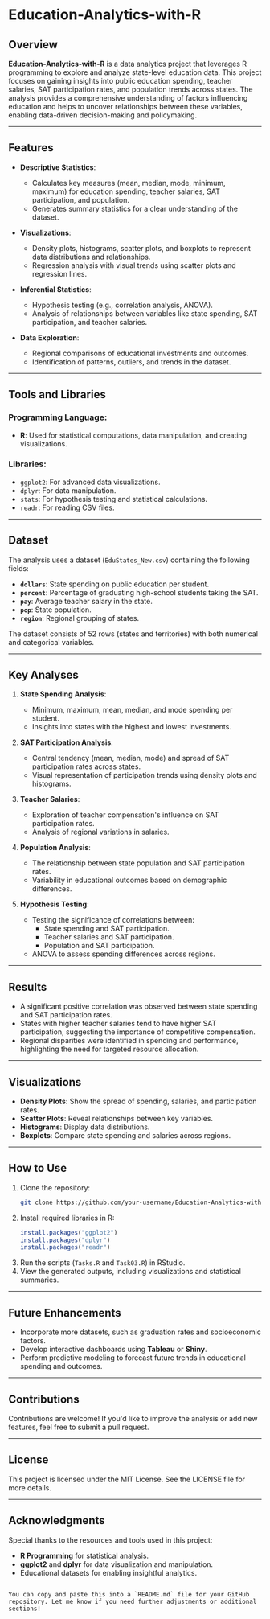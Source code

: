 # Education-Analytics-with-R

## Overview
**Education-Analytics-with-R** is a data analytics project that leverages R programming to explore and analyze state-level education data. This project focuses on gaining insights into public education spending, teacher salaries, SAT participation rates, and population trends across states. The analysis provides a comprehensive understanding of factors influencing education and helps to uncover relationships between these variables, enabling data-driven decision-making and policymaking.

---

## Features
- **Descriptive Statistics**: 
  - Calculates key measures (mean, median, mode, minimum, maximum) for education spending, teacher salaries, SAT participation, and population.
  - Generates summary statistics for a clear understanding of the dataset.

- **Visualizations**: 
  - Density plots, histograms, scatter plots, and boxplots to represent data distributions and relationships.
  - Regression analysis with visual trends using scatter plots and regression lines.

- **Inferential Statistics**:
  - Hypothesis testing (e.g., correlation analysis, ANOVA).
  - Analysis of relationships between variables like state spending, SAT participation, and teacher salaries.

- **Data Exploration**:
  - Regional comparisons of educational investments and outcomes.
  - Identification of patterns, outliers, and trends in the dataset.

---

## Tools and Libraries
### Programming Language:
- **R**: Used for statistical computations, data manipulation, and creating visualizations.

### Libraries:
- `ggplot2`: For advanced data visualizations.
- `dplyr`: For data manipulation.
- `stats`: For hypothesis testing and statistical calculations.
- `readr`: For reading CSV files.

---

## Dataset
The analysis uses a dataset (`EduStates_New.csv`) containing the following fields:
- **`dollars`**: State spending on public education per student.
- **`percent`**: Percentage of graduating high-school students taking the SAT.
- **`pay`**: Average teacher salary in the state.
- **`pop`**: State population.
- **`region`**: Regional grouping of states.

The dataset consists of 52 rows (states and territories) with both numerical and categorical variables.

---

## Key Analyses
1. **State Spending Analysis**:
   - Minimum, maximum, mean, median, and mode spending per student.
   - Insights into states with the highest and lowest investments.

2. **SAT Participation Analysis**:
   - Central tendency (mean, median, mode) and spread of SAT participation rates across states.
   - Visual representation of participation trends using density plots and histograms.

3. **Teacher Salaries**:
   - Exploration of teacher compensation's influence on SAT participation rates.
   - Analysis of regional variations in salaries.

4. **Population Analysis**:
   - The relationship between state population and SAT participation rates.
   - Variability in educational outcomes based on demographic differences.

5. **Hypothesis Testing**:
   - Testing the significance of correlations between:
     - State spending and SAT participation.
     - Teacher salaries and SAT participation.
     - Population and SAT participation.
   - ANOVA to assess spending differences across regions.

---

## Results
- A significant positive correlation was observed between state spending and SAT participation rates.
- States with higher teacher salaries tend to have higher SAT participation, suggesting the importance of competitive compensation.
- Regional disparities were identified in spending and performance, highlighting the need for targeted resource allocation.

---

## Visualizations
- **Density Plots**: Show the spread of spending, salaries, and participation rates.
- **Scatter Plots**: Reveal relationships between key variables.
- **Histograms**: Display data distributions.
- **Boxplots**: Compare state spending and salaries across regions.

---

## How to Use
1. Clone the repository:
   ```bash
   git clone https://github.com/your-username/Education-Analytics-with-R.git
   ```
2. Install required libraries in R:
   ```R
   install.packages("ggplot2")
   install.packages("dplyr")
   install.packages("readr")
   ```
3. Run the scripts (`Tasks.R` and `Task03.R`) in RStudio.
4. View the generated outputs, including visualizations and statistical summaries.

---

## Future Enhancements
- Incorporate more datasets, such as graduation rates and socioeconomic factors.
- Develop interactive dashboards using **Tableau** or **Shiny**.
- Perform predictive modeling to forecast future trends in educational spending and outcomes.

---

## Contributions
Contributions are welcome! If you'd like to improve the analysis or add new features, feel free to submit a pull request.

---

## License
This project is licensed under the MIT License. See the LICENSE file for more details.

---

## Acknowledgments
Special thanks to the resources and tools used in this project:
- **R Programming** for statistical analysis.
- **ggplot2** and **dplyr** for data visualization and manipulation.
- Educational datasets for enabling insightful analytics.
```

You can copy and paste this into a `README.md` file for your GitHub repository. Let me know if you need further adjustments or additional sections!